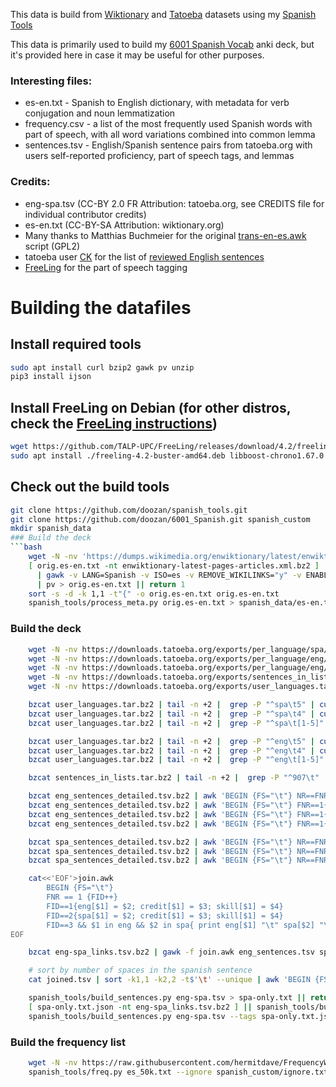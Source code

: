 This data is build from [Wiktionary](https://en.wiktionary.org) and [Tatoeba](tatoeboa.org) datasets using my [Spanish Tools](https://github.com/doozan/spanish_tools)

This data is primarily used to build my [6001 Spanish Vocab](https://github.com/doozan/6001_Spanish) anki deck, but it's provided here in case it may be useful for other purposes.

### Interesting files:
* es-en.txt - Spanish to English dictionary, with metadata for verb conjugation and noun lemmatization
* frequency.csv - a list of the most frequently used Spanish words with part of speech, with all word variations combined into common lemma
* sentences.tsv - English/Spanish sentence pairs from tatoeba.org with users self-reported proficiency, part of speech tags, and lemmas

### Credits:
* eng-spa.tsv (CC-BY 2.0 FR Attribution: tatoeba.org, see CREDITS file for individual contributor credits)
* es-en.txt (CC-BY-SA Attribution: wiktionary.org)
* Many thanks to Matthias Buchmeier for the original [trans-en-es.awk](https://en.wiktionary.org/wiki/User:Matthias_Buchmeier/trans-en-es.awk) script (GPL2)
* tatoeba user [CK](https://tatoeba.org/eng/user/profile/CK) for the list of [reviewed English sentences](https://tatoeba.org/eng/sentences_lists/show/907)
* [FreeLing](http://nlp.lsi.upc.edu/freeling) for the part of speech tagging

# Building the datafiles

## Install required tools
```bash
sudo apt install curl bzip2 gawk pv unzip
pip3 install ijson
```

## Install FreeLing on Debian (for other distros, check the [FreeLing instructions](https://freeling-user-manual.readthedocs.io/en/latest/installation/installation-packages/))
```bash
wget https://github.com/TALP-UPC/FreeLing/releases/download/4.2/freeling-4.2-buster-amd64.deb
sudo apt install ./freeling-4.2-buster-amd64.deb libboost-chrono1.67.0 libboost-date-time1.67.0
```
## Check out the build tools
```bash
git clone https://github.com/doozan/spanish_tools.git
git clone https://github.com/doozan/6001_Spanish.git spanish_custom
mkdir spanish_data
### Build the deck
```bash
    wget -N -nv 'https://dumps.wikimedia.org/enwiktionary/latest/enwiktionary-latest-pages-articles.xml.bz2'
    [ orig.es-en.txt -nt enwiktionary-latest-pages-articles.xml.bz2 ] || bzcat enwiktionary-latest-pages-articles.xml.bz2 \
      | gawk -v LANG=Spanish -v ISO=es -v REMOVE_WIKILINKS="y" -v ENABLE_SYN="y" -v ENABLE_META="y" -f spanish_tools/trans-en-es.awk \
      | pv > orig.es-en.txt || return 1
    sort -s -d -k 1,1 -t"{" -o orig.es-en.txt orig.es-en.txt
    spanish_tools/process_meta.py orig.es-en.txt > spanish_data/es-en.txt || return 1
```
### Build the deck
```bash
    wget -N -nv https://downloads.tatoeba.org/exports/per_language/spa/spa_sentences_detailed.tsv.bz2
    wget -N -nv https://downloads.tatoeba.org/exports/per_language/eng/eng_sentences_detailed.tsv.bz2
    wget -N -nv https://downloads.tatoeba.org/exports/per_language/eng/eng-spa_links.tsv.bz2
    wget -N -nv https://downloads.tatoeba.org/exports/sentences_in_lists.tar.bz2
    wget -N -nv https://downloads.tatoeba.org/exports/user_languages.tar.bz2

    bzcat user_languages.tar.bz2 | tail -n +2 |  grep -P "^spa\t5" | cut -f 3 | grep -v '\N' > spa_5.txt
    bzcat user_languages.tar.bz2 | tail -n +2 |  grep -P "^spa\t4" | cut -f 3 | grep -v '\N' > spa_4.txt
    bzcat user_languages.tar.bz2 | tail -n +2 |  grep -P "^spa\t[1-5]" | cut -f 3 > spa_known.txt

    bzcat user_languages.tar.bz2 | tail -n +2 |  grep -P "^eng\t5" | cut -f 3 | grep -v '\N' > eng_5.txt
    bzcat user_languages.tar.bz2 | tail -n +2 |  grep -P "^eng\t4" | cut -f 3 | grep -v '\N' > eng_4.txt
    bzcat user_languages.tar.bz2 | tail -n +2 |  grep -P "^eng\t[1-5]" | cut -f 3  > eng_known.txt

    bzcat sentences_in_lists.tar.bz2 | tail -n +2 |  grep -P "^907\t" | cut -f 2 > eng_reviewed.txt

    bzcat eng_sentences_detailed.tsv.bz2 | awk 'BEGIN {FS="\t"} NR==FNR{A[$1];next}($1 in A){print $1 "\t" $3 "\t" $4 "\t6" }' eng_reviewed.txt - > eng_sentences.tsv
    bzcat eng_sentences_detailed.tsv.bz2 | awk 'BEGIN {FS="\t"} FNR==1{FID++} FID==1{A[$1];next} FID==2{B[$1];next} (!($1 in A)&&($4 in B)){print $1 "\t" $3 "\t" $4 "\t5" }' eng_reviewed.txt eng_5.txt - >> eng_sentences.tsv
    bzcat eng_sentences_detailed.tsv.bz2 | awk 'BEGIN {FS="\t"} FNR==1{FID++} FID==1{A[$1];next} FID==2{B[$1];next} (!($1 in A)&&($4 in B)){print $1 "\t" $3 "\t" $4 "\t4" }' eng_reviewed.txt eng_4.txt - >> eng_sentences.tsv
    bzcat eng_sentences_detailed.tsv.bz2 | awk 'BEGIN {FS="\t"} FNR==1{FID++} FID==1{A[$1];next} FID==2{B[$1];next} (!($1 in A)&&!($4 in B)){print $1 "\t" $3 "\t" $4 "\t0" }' eng_reviewed.txt eng_known.txt - >> eng_sentences.tsv

    bzcat spa_sentences_detailed.tsv.bz2 | awk 'BEGIN {FS="\t"} NR==FNR{A[$1];next}($4 in A){print $1 "\t" $3 "\t" $4 "\t50" }' spa_5.txt - > spa_sentences.tsv
    bzcat spa_sentences_detailed.tsv.bz2 | awk 'BEGIN {FS="\t"} NR==FNR{A[$1];next}($4 in A){print $1 "\t" $3 "\t" $4 "\t40" }' spa_4.txt - >> spa_sentences.tsv
    bzcat spa_sentences_detailed.tsv.bz2 | awk 'BEGIN {FS="\t"} NR==FNR{A[$1];next}!($4 in A){print $1 "\t" $3 "\t" $4 "\t0" }' spa_known.txt - >> spa_sentences.tsv

    cat<<'EOF'>join.awk
        BEGIN {FS="\t"}
        FNR == 1 {FID++}
        FID==1{eng[$1] = $2; credit[$1] = $3; skill[$1] = $4}
        FID==2{spa[$1] = $2; credit[$1] = $3; skill[$1] = $4}
        FID==3 && $1 in eng && $2 in spa{ print eng[$1] "\t" spa[$2] "\tCC-BY 2.0 (France) Attribution: tatoeba.org #" $1 " (" credit[$1] ") & #" $2 " (" credit[$2] ")\t" skill[$1]+skill[$2] }
EOF

    bzcat eng-spa_links.tsv.bz2 | gawk -f join.awk eng_sentences.tsv spa_sentences.tsv - | pv > joined.tsv

    # sort by number of spaces in the spanish sentence
    cat joined.tsv | sort -k1,1 -k2,2 -t$'\t' --unique | awk 'BEGIN {FS="\t"}; {x=$1; print gsub(/ /, " ", x) "\t" $0}' | sort -n | cut -f 2- > eng-spa.tsv

    spanish_tools/build_sentences.py eng-spa.tsv > spa-only.txt || return 1
    [ spa-only.txt.json -nt eng-spa_links.tsv.bz2 ] || spanish_tools/build_tags.sh spa-only.txt || return 1
    spanish_tools/build_sentences.py eng-spa.tsv --tags spa-only.txt.json | pv > spanish_data/sentences.tsv || return 1
```
### Build the frequency list
```bash
    wget -N -nv https://raw.githubusercontent.com/hermitdave/FrequencyWords/master/content/2018/es/es_50k.txt
    spanish_tools/freq.py es_50k.txt --ignore spanish_custom/ignore.txt > spanish_data/frequency.csv
```
